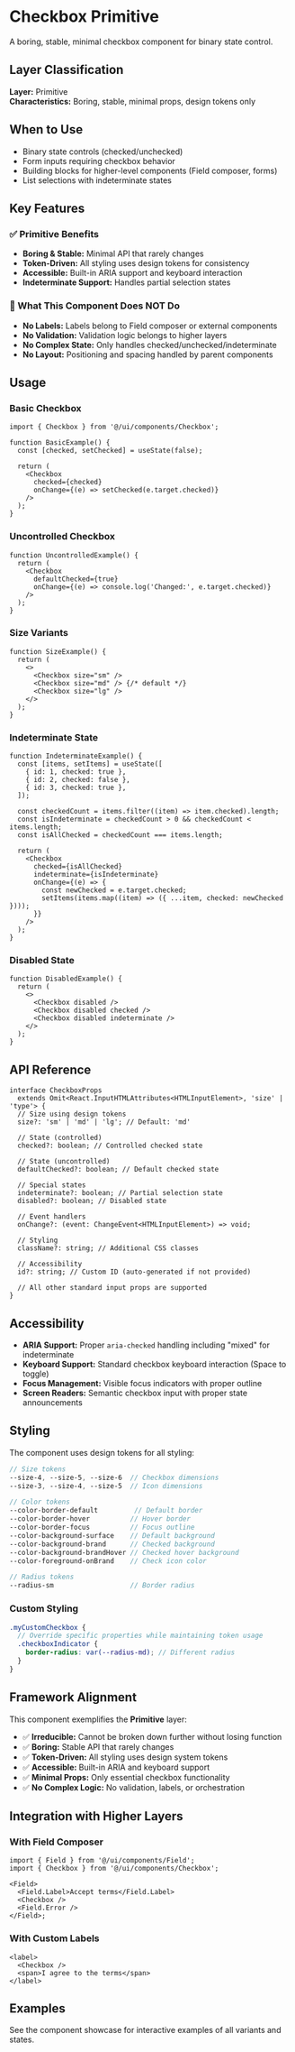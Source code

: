 # Checkbox Primitive

A boring, stable, minimal checkbox component for binary state control.

## Layer Classification

**Layer:** Primitive  
**Characteristics:** Boring, stable, minimal props, design tokens only

## When to Use

- Binary state controls (checked/unchecked)
- Form inputs requiring checkbox behavior
- Building blocks for higher-level components (Field composer, forms)
- List selections with indeterminate states

## Key Features

### ✅ Primitive Benefits

- **Boring & Stable:** Minimal API that rarely changes
- **Token-Driven:** All styling uses design tokens for consistency
- **Accessible:** Built-in ARIA support and keyboard interaction
- **Indeterminate Support:** Handles partial selection states

### 🎯 What This Component Does NOT Do

- **No Labels:** Labels belong to Field composer or external components
- **No Validation:** Validation logic belongs to higher layers
- **No Complex State:** Only handles checked/unchecked/indeterminate
- **No Layout:** Positioning and spacing handled by parent components

## Usage

### Basic Checkbox

```tsx
import { Checkbox } from '@/ui/components/Checkbox';

function BasicExample() {
  const [checked, setChecked] = useState(false);

  return (
    <Checkbox
      checked={checked}
      onChange={(e) => setChecked(e.target.checked)}
    />
  );
}
```

### Uncontrolled Checkbox

```tsx
function UncontrolledExample() {
  return (
    <Checkbox
      defaultChecked={true}
      onChange={(e) => console.log('Changed:', e.target.checked)}
    />
  );
}
```

### Size Variants

```tsx
function SizeExample() {
  return (
    <>
      <Checkbox size="sm" />
      <Checkbox size="md" /> {/* default */}
      <Checkbox size="lg" />
    </>
  );
}
```

### Indeterminate State

```tsx
function IndeterminateExample() {
  const [items, setItems] = useState([
    { id: 1, checked: true },
    { id: 2, checked: false },
    { id: 3, checked: true },
  ]);

  const checkedCount = items.filter((item) => item.checked).length;
  const isIndeterminate = checkedCount > 0 && checkedCount < items.length;
  const isAllChecked = checkedCount === items.length;

  return (
    <Checkbox
      checked={isAllChecked}
      indeterminate={isIndeterminate}
      onChange={(e) => {
        const newChecked = e.target.checked;
        setItems(items.map((item) => ({ ...item, checked: newChecked })));
      }}
    />
  );
}
```

### Disabled State

```tsx
function DisabledExample() {
  return (
    <>
      <Checkbox disabled />
      <Checkbox disabled checked />
      <Checkbox disabled indeterminate />
    </>
  );
}
```

## API Reference

```tsx
interface CheckboxProps
  extends Omit<React.InputHTMLAttributes<HTMLInputElement>, 'size' | 'type'> {
  // Size using design tokens
  size?: 'sm' | 'md' | 'lg'; // Default: 'md'

  // State (controlled)
  checked?: boolean; // Controlled checked state

  // State (uncontrolled)
  defaultChecked?: boolean; // Default checked state

  // Special states
  indeterminate?: boolean; // Partial selection state
  disabled?: boolean; // Disabled state

  // Event handlers
  onChange?: (event: ChangeEvent<HTMLInputElement>) => void;

  // Styling
  className?: string; // Additional CSS classes

  // Accessibility
  id?: string; // Custom ID (auto-generated if not provided)

  // All other standard input props are supported
}
```

## Accessibility

- **ARIA Support:** Proper `aria-checked` handling including "mixed" for indeterminate
- **Keyboard Support:** Standard checkbox keyboard interaction (Space to toggle)
- **Focus Management:** Visible focus indicators with proper outline
- **Screen Readers:** Semantic checkbox input with proper state announcements

## Styling

The component uses design tokens for all styling:

```scss
// Size tokens
--size-4, --size-5, --size-6  // Checkbox dimensions
--size-3, --size-4, --size-5  // Icon dimensions

// Color tokens
--color-border-default         // Default border
--color-border-hover          // Hover border
--color-border-focus          // Focus outline
--color-background-surface    // Default background
--color-background-brand      // Checked background
--color-background-brandHover // Checked hover background
--color-foreground-onBrand    // Check icon color

// Radius tokens
--radius-sm                   // Border radius
```

### Custom Styling

```scss
.myCustomCheckbox {
  // Override specific properties while maintaining token usage
  .checkboxIndicator {
    border-radius: var(--radius-md); // Different radius
  }
}
```

## Framework Alignment

This component exemplifies the **Primitive** layer:

- ✅ **Irreducible:** Cannot be broken down further without losing function
- ✅ **Boring:** Stable API that rarely changes
- ✅ **Token-Driven:** All styling uses design system tokens
- ✅ **Accessible:** Built-in ARIA and keyboard support
- ✅ **Minimal Props:** Only essential checkbox functionality
- ✅ **No Complex Logic:** No validation, labels, or orchestration

## Integration with Higher Layers

### With Field Composer

```tsx
import { Field } from '@/ui/components/Field';
import { Checkbox } from '@/ui/components/Checkbox';

<Field>
  <Field.Label>Accept terms</Field.Label>
  <Checkbox />
  <Field.Error />
</Field>;
```

### With Custom Labels

```tsx
<label>
  <Checkbox />
  <span>I agree to the terms</span>
</label>
```

## Examples

See the component showcase for interactive examples of all variants and states.
